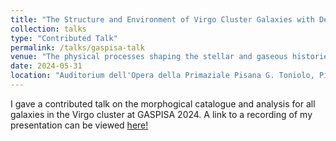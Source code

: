 ```yaml
---
title: "The Structure and Environment of Virgo Cluster Galaxies with Deep Optical Morphologies"
collection: talks
type: "Contributed Talk"
permalink: /talks/gaspisa-talk
venue: "The physical processes shaping the stellar and gaseous histories of galaxies (GASPISA2024)"
date: 2024-05-31
location: "Auditorium dell'Opera della Primaziale Pisana G. Toniolo, Pisa, Italy"
---
```


I gave a contributed talk on the morphogical catalogue and analysis for all galaxies in the Virgo cluster at GASPISA 2024. A link to a recording of my presentation can be viewed [here!](https://youtu.be/icGtkiZayEk?si=TkwHbO_VQ4l19ul6&t=4459)


